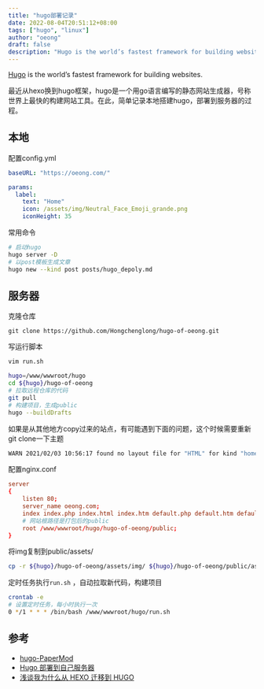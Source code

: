 ```yaml
---
title: "hugo部署记录"
date: 2022-08-04T20:51:12+08:00
tags: ["hugo", "linux"]
author: "oeong"
draft: false
description: "Hugo is the world’s fastest framework for building websites."
---
```


[Hugo](https://github.com/gohugoio/hugo) is the world’s fastest framework for building websites.

<!--more-->

最近从hexo换到hugo框架，hugo是一个用go语言编写的静态网站生成器，号称世界上最快的构建网站工具。在此，简单记录本地搭建hugo，部署到服务器的过程。

## 本地


配置config.yml

```yml
baseURL: "https://oeong.com/"

params:
  label:
    text: "Home"
    icon: /assets/img/Neutral_Face_Emoji_grande.png
    iconHeight: 35
```

常用命令

```bash
# 启动hugo
hugo server -D
# 以post模板生成文章
hugo new --kind post posts/hugo_depoly.md
```

## 服务器

克隆仓库

```
git clone https://github.com/Hongchenglong/hugo-of-oeong.git
```

写运行脚本
```bash
vim run.sh
```

```sh
hugo=/www/wwwroot/hugo
cd ${hugo}/hugo-of-oeong
# 拉取远程仓库的代码
git pull
# 构建项目，生成public
hugo --buildDrafts
```

如果是从其他地方copy过来的站点，有可能遇到下面的问题，这个时候需要重新git clone一下主题

```sh
WARN 2021/02/03 10:56:17 found no layout file for "HTML" for kind "home": You should create a template file which matches Hugo Layouts Lookup Rules for this combination.
```

配置nginx.conf

```conf
server
{
    listen 80;
    server_name oeong.com;
    index index.php index.html index.htm default.php default.htm default.html;
    # 网站根路径是打包后的public
    root /www/wwwroot/hugo/hugo-of-oeong/public;
}
```

将img复制到public/assets/ 

```bash
cp -r ${hugo}/hugo-of-oeong/assets/img/ ${hugo}/hugo-of-oeong/public/assets/ 
```

定时任务执行`run.sh` ，自动拉取新代码，构建项目

```sh
crontab -e
# 设置定时任务，每小时执行一次
0 */1 * * * /bin/bash /www/wwwroot/hugo/run.sh
```

## 参考

- [hugo-PaperMod](https://github.com/adityatelange/hugo-PaperMod) 
- [Hugo 部署到自己服务器](https://www.jianshu.com/p/62e51e8d2d84)
- [浅谈我为什么从 HEXO 迁移到 HUGO](https://sspai.com/post/59904)
